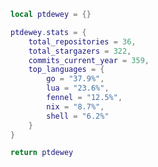 <!--CONTENT_START-->
```lua
local ptdewey = {}

ptdewey.stats = {
    total_repositories = 36,
    total_stargazers = 322,
    commits_current_year = 359,
    top_languages = {
        go = "37.9%",
        lua = "23.6%",
        fennel = "12.5%",
        nix = "8.7%",
        shell = "6.2%"
    }
}

return ptdewey
```
<!--CONTENT_END-->
